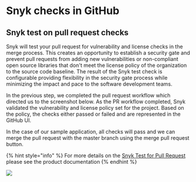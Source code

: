 # Snyk checks in GitHub

## Snyk test on pull request checks

Snyk will test your pull request for vulnerability and license checks in the merge process. This creates an opportunity to establish a security gate and prevent pull requests from adding new vulnerabilities or non-compliant open source libraries that don't meet the license policy of the organization to the source code baseline. The result of the Snyk test check is configurable providing flexibility in the security gate process while minimizing the impact and pace to the software development teams.

In the previous step, we completed the pull request workflow which directed us to the screenshot below. As the PR workflow completed, Snyk validated the vulnerability and license policy set for the project. Based on the policy, the checks either passed or failed and are represented in the GitHub UI.

In the case of our sample application, all checks will pass and we can merge the pull request with the master branch using the merge pull request button.

{% hint style="info" %}
For more details on the [Snyk Test for Pull Request](https://support.snyk.io/hc/en-us/articles/360004032117-GitHub-integration#UUID-58e66c47-1931-675e-6437-c48fc9b71438_section-5dc5a2318c45e-idm44771256643696) please see the product documentation
{% endhint %}

![](https://github.com/snyk/user-docs/tree/695c746d1b207ffdf923b84e4590d31b29e2cc73/docs/.gitbook/assets/screen-shot-2020-08-22-at-1.08.53-pm.png)

